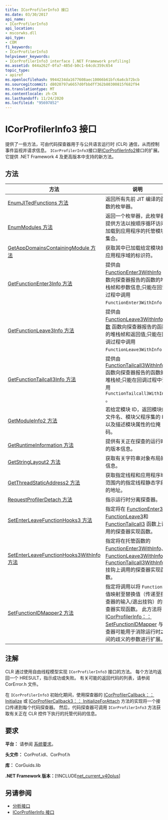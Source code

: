 ```yaml
---
title: ICorProfilerInfo3 接口
ms.date: 03/30/2017
api_name:
- ICorProfilerInfo3
api_location:
- mscorwks.dll
api_type:
- COM
f1_keywords:
- ICorProfilerInfo3
helpviewer_keywords:
- ICorProfilerInfo3 interface [.NET Framework profiling]
ms.assetid: 044a262f-0fa7-485d-b0c1-64cdc359c654
topic_type:
- apiref
ms.openlocfilehash: 9944234da1677608aec10066b61bfc6a6cb72bcb
ms.sourcegitcommit: d8020797a6657d0fbbdff362b80300815f682f94
ms.translationtype: MT
ms.contentlocale: zh-CN
ms.lasthandoff: 11/24/2020
ms.locfileid: "95697852"
---
```

# <a name="icorprofilerinfo3-interface"></a>ICorProfilerInfo3 接口

提供了一些方法，可由代码探查器用于与公共语言运行时 (CLR) 通信，从而控制事件监视并请求信息。 `ICorProfilerInfo3`接口是[ICorProfilerInfo2](icorprofilerinfo2-interface.md)接口的扩展。 它提供 .NET Framework 4 及更高版本中支持的新方法。  
  
## <a name="methods"></a>方法  
  
|方法|说明|  
|------------|-----------------|  
|[EnumJITedFunctions 方法](icorprofilerinfo3-enumjitedfunctions-method.md)|返回所有先前 JIT 编译的函数的枚举器。|  
|[EnumModules 方法](icorprofilerinfo3-enummodules-method.md)|返回一个枚举器，此枚举器提供方法以按顺序循环访问加载到应用程序的托管模块集合。|  
|[GetAppDomainsContainingModule 方法](icorprofilerinfo3-getappdomainscontainingmodule-method.md)|获取其中已加载给定模块的应用程序域的标识符。|  
|[GetFunctionEnter3Info 方法](icorprofilerinfo3-getfunctionenter3info-method.md)|提供由 [FunctionEnter3WithInfo](functionenter3withinfo-function.md) 函数向探查器报告的函数的堆栈帧和参数信息;只能在回调过程中调用 `FunctionEnter3WithInfo` 。|  
|[GetFunctionLeave3Info 方法](icorprofilerinfo3-getfunctionleave3info-method.md)|提供由 [FunctionLeave3WithInfo 函数](functionleave3withinfo-function.md) 函数向探查器报告的函数的堆栈帧和返回值;只能在回调过程中调用 `FunctionLeave3WithInfo` 。|  
|[GetFunctionTailcall3Info 方法](icorprofilerinfo3-getfunctiontailcall3info-method.md)|提供由 [FunctionTailcall3WithInfo](functiontailcall3withinfo-function.md) 函数向探查器报告的函数的堆栈帧;只能在回调过程中调用 `FunctionTailcall3WithInfo` 。|  
|[GetModuleInfo2 方法](icorprofilerinfo3-getmoduleinfo2-method.md)|若给定模块 ID，返回模块的文件名、模块父程序集的 ID 以及描述模块属性的位掩码。|  
|[GetRuntimeInformation 方法](icorprofilerinfo3-getruntimeinformation-method.md)|提供有关正在探查的运行时的版本信息。|  
|[GetStringLayout2 方法](icorprofilerinfo3-getstringlayout2-method.md)|获取有关字符串对象布局的信息。|  
|[GetThreadStaticAddress2 方法](icorprofilerinfo3-getthreadstaticaddress2-method.md)|获取指定线程和应用程序域范围内的指定线程静态字段的地址。|  
|[RequestProfilerDetach 方法](icorprofilerinfo3-requestprofilerdetach-method.md)|指示运行时分离探查器。|  
|[SetEnterLeaveFunctionHooks3 方法](icorprofilerinfo3-setenterleavefunctionhooks3-method.md)|指定将在 [FunctionEnter3](functionenter3-function.md)、 [FunctionLeave3](functionleave3-function.md)和 [FunctionTailcall3](functiontailcall3-function.md) 函数上调用的探查器实现函数。|  
|[SetEnterLeaveFunctionHooks3WithInfo 方法](icorprofilerinfo3-setenterleavefunctionhooks3withinfo-method.md)|指定将在托管函数的 [FunctionEnter3WithInfo](functionenter3withinfo-function.md)、 [FunctionLeave3WithInfo](functionleave3withinfo-function.md)和 [FunctionTailcall3WithInfo](functiontailcall3withinfo-function.md) 挂钩上调用的探查器实现函数。|  
|[SetFunctionIDMapper2 方法](icorprofilerinfo3-setfunctionidmapper2-method.md)|指定将调用以将 `FunctionID` 值映射至替换值（传递至探查器的输入/退出挂钩）的探查器实现函数。 此方法将 [ICorProfilerInfo：： SetFunctionIDMapper](icorprofilerinfo-setfunctionidmapper-method.md) 与探查器可能用于消除运行时之间的歧义的参数进行扩展。|  
  
## <a name="remarks"></a>注解  

 CLR 通过使用自由线程模型实现 `ICorProfilerInfo3` 接口的方法。 每个方法均返回一个 HRESULT，指示成功或失败。 有关可能的返回代码的列表，请参阅 CorError.h 文件。  
  
 在 `ICorProfilerInfo3` 初始化期间，使用探查器的 [ICorProfilerCallback：： Initialize](icorprofilercallback-initialize-method.md) 或 [ICorProfilerCallback3：： InitializeForAttach](icorprofilercallback3-initializeforattach-method.md) 方法的实现将一个接口传递到每个代码探查器。 然后，代码探查器可调用 `ICorProfilerInfo3` 方法获取有关正在 CLR 控件下执行的托管代码的信息。  
  
## <a name="requirements"></a>要求  

 **平台：** 请参阅 [系统要求](../../get-started/system-requirements.md)。  
  
 **头文件：** CorProf.idl、CorProf.h  
  
 **库：** CorGuids.lib  
  
 **.NET Framework 版本：**[!INCLUDE[net_current_v40plus](../../../../includes/net-current-v40plus-md.md)]  
  
## <a name="see-also"></a>另请参阅

- [分析接口](profiling-interfaces.md)
- [ICorProfilerInfo 接口](icorprofilerinfo-interface.md)
